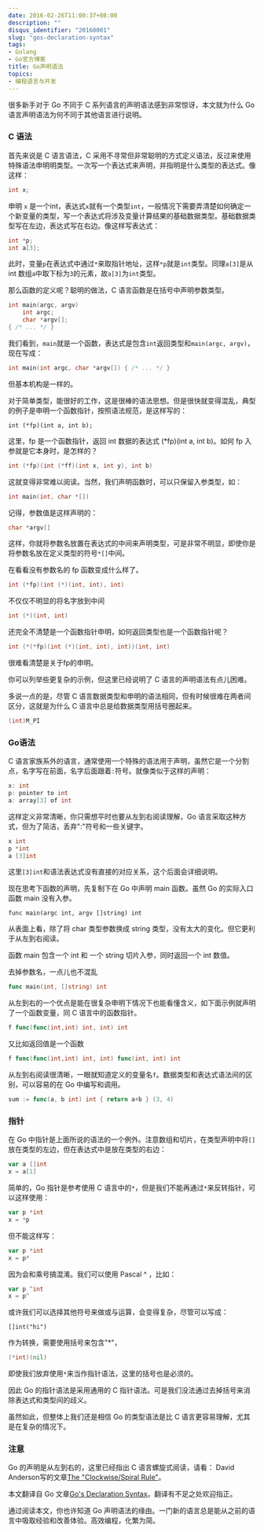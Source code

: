 ```yaml
---
date: 2016-02-26T11:00:37+08:00
description: ""
disqus_identifier: "20160001"
slug: "gos-declaration-syntax"
tags:
- Golang
- Go官方博客
title: Go声明语法
topics:
- 编程语言与开发
---
```


很多新手对于 Go 不同于 C 系列语言的声明语法感到非常惊讶，本文就为什么 Go 语言声明语法为何不同于其他语言进行说明。


### C 语法

首先来说是 C 语言语法，C 采用不寻常但非常聪明的方式定义语法，反过来使用特殊语法申明明类型。一次写一个表达式来声明，并指明是什么类型的表达式。像这样：
```c
int x;
```
申明 `x` 是一个int，表达式`x`就有一个类型`int`，一般情况下需要弄清楚如何确定一个新变量的类型，写一个表达式将涉及变量计算结果的基础数据类型。基础数据类型写在左边，表达式写在右边。像这样写表达式：
```c
int *p;
int a[3];
```
此时，变量`p`在表达式中通过`*`来取指针地址，这样`*p`就是`int`类型。同理`a[3]`是从 int 数组`a`中取下标为`3`的元素，故`a[3]`为`int`类型。

那么函数的定义呢？聪明的做法，C 语言函数是在括号中声明参数类型。
```c
int main(argc, argv)
    int argc;
    char *argv[];
{ /* ... */ }
```
我们看到，`main`就是一个函数，表达式是包含`int`返回类型和`main(argc, argv)`，现在写成：
```c
int main(int argc, char *argv[]) { /* ... */ }
```
但基本机构是一样的。

对于简单类型，能很好的工作，这是很棒的语法思想。但是很快就变得混乱，典型的例子是申明一个函数指针，按照语法规范，是这样写的：
```
int (*fp)(int a, int b);
```
这里，fp 是一个函数指针，返回 int 数据的表达式 (*fp)(int a, int b)。如何 fp 入参就是它本身时，是怎样的？
```c
int (*fp)(int (*ff)(int x, int y), int b)
```
这就变得非常难以阅读。当然，我们声明函数时，可以只保留入参类型，如：
```c
int main(int, char *[])
```
记得，参数值是这样声明的：
```c
char *argv[]
```
这样，你就将参数名放置在表达式的中间来声明类型，可是非常不明显，即使你是将参数名放在定义类型的符号`*[]`中间。

在看看没有参数名的 fp 函数变成什么样了。
```c
int (*fp)(int (*)(int, int), int)
```
不仅仅不明显的将名字放到中间
```c
int (*)(int, int)
```
还完全不清楚是一个函数指针申明，如何返回类型也是一个函数指针呢？
```c
int (*(*fp)(int (*)(int, int), int))(int, int)
```
很难看清楚是关于fp的申明。

你可以列举些更复杂的示例，但这里已经说明了 C 语言的声明语法有点儿困难。

多说一点的是，尽管 C 语言数据类型和申明的语法相同，但有时候很难在两者间区分，这就是为什么 C 语言中总是给数据类型用括号圈起来。
```c
(int)M_PI
```

### Go语法

C 语言家族系外的语言，通常使用一个特殊的语法用于声明，虽然它是一个分割点，名字写在前面，名字后面跟着`:`符号。就像类似于这样的声明：
```c
x: int
p: pointer to int
a: array[3] of int
```
这样定义非常清晰，你只需想平时也要从左到右阅读理解，Go 语言采取这种方式，但为了简洁，丢弃":"符号和一些关键字。
```Go
x int
p *int
a [3]int
```
这里`[3]int`和语法表达式没有直接的对应关系，这个后面会详细说明。

现在思考下函数的声明，先复制下在 Go 中声明 main 函数。虽然 Go 的实际入口函数 main 没有入参。
```
func main(argc int, argv []string) int
```
从表面上看，除了将 char 类型参数换成 string 类型，没有太大的变化。但它更利于从左到右阅读。

函数 main 包含一个 int 和 一个 string 切片入参，同时返回一个 int 数值。

去掉参数名，一点儿也不混乱
```Go
func main(int, []string) int
```
从左到右的一个优点是能在很复杂申明下情况下也能看懂含义，如下面示例就声明了一个函数变量，同 C 语言中的函数指针。
```Go
f func(func(int,int) int, int) int
```
又比如返回值是一个函数
```Go
f func(func(int,int) int, int) func(int, int) int
```
从左到右阅读很清晰，一眼就知道定义的变量名`f`。数据类型和表达式语法间的区别，可以容易的在 Go 中编写和调用。
```Go
sum := func(a, b int) int { return a+b } (3, 4)
```

### 指针

在 Go 中指针是上面所说的语法的一个例外。注意数组和切片，在类型声明中将`[]`放在类型的左边，但在表达式中是放在类型的右边：
```Go
var a []int
x = a[1]
```
简单的，Go 指针是参考使用 C 语言中的`*`，但是我们不能再通过`*`来反转指针，可以这样使用：
```Go
var p *int
x = *p
```
但不能这样写：
```Go
var p *int
x = p*
```
因为会和乘号搞混淆。我们可以使用 Pascal ^ ，比如：
```Go
var p ^int
x = p^
```
或许我们可以选择其他符号来做或与运算，会变得复杂，尽管可以写成：
```
[]int("hi")
```
作为转换，需要使用括号来包含"*"，
```Go
(*int)(nil)
```
即使我们放弃使用`*`来当作指针语法，这里的括号也是必须的。

因此 Go 的指针语法是采用通用的 C 指针语法。可是我们没法通过去掉括号来消除表达式和类型间的歧义。

虽然如此，但整体上我们还是相信 Go 的类型语法是比 C 语言更容易理解，尤其是在复杂的情况下。

### 注意

Go 的声明是从左到右的，这里已经指出 C 语言螺旋式阅读，请看： David Anderson写的文章[The "Clockwise/Spiral Rule"](http://c-faq.com/decl/spiral.anderson.html)。


本文翻译自 Go 文章[Go's Declaration Syntax](http://blog.golang.org/gos-declaration-syntax)。翻译有不足之处欢迎指正。

通过阅读本文，你也许知道 Go 声明语法的缘由。一门新的语言总是能从之前的语言中吸取经验和改善体验。高效编程，化繁为简。